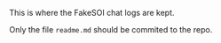 This is where the FakeSOI chat logs are kept.

Only the file `readme.md` should be commited to the repo.
